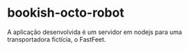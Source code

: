 # bookish-octo-robot
A aplicação desenvolvida é um servidor em nodejs para uma transportadora fictícia, o FastFeet.
